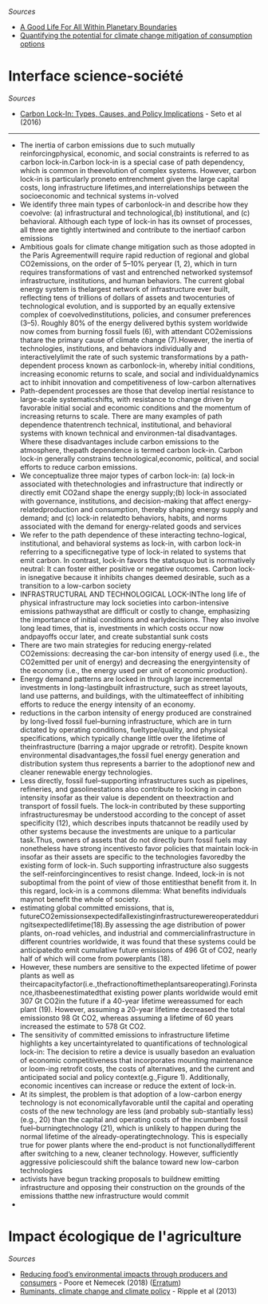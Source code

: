 *Sources*

- [A Good Life For All Within Planetary Boundaries](https://goodlife.leeds.ac.uk/)
- [Quantifying the potential for climate change mitigation of consumption options](https://iopscience.iop.org/article/10.1088/1748-9326/ab8589?fbclid=IwAR0mWvcoV-gZKjb-YyCg2Y4CUcS2XsKSG_tnGIN9mTQQmCTtRuApfbdT8R4)

# Interface science-société

*Sources*

- [Carbon Lock-In: Types, Causes, and Policy Implications](https://www.annualreviews.org/doi/full/10.1146/annurev-environ-110615-085934) - Seto et al (2016)

---

- The inertia of carbon emissions due to such mutually reinforcingphysical, economic, and social constraints is referred to as carbon lock-in.Carbon lock-in is a special case of path dependency, which is common in theevolution of complex systems. However, carbon lock-in is particularly proneto entrenchment given the large capital costs, long infrastructure lifetimes,and interrelationships between the socioeconomic and technical systems in-volved
- We identify three main types of carbonlock-in and describe how they coevolve: (a) infrastructural and technological,(b) institutional, and (c) behavioral. Although each type of lock-in has its ownset of processes, all three are tightly intertwined and contribute to the inertiaof carbon emissions
- Ambitious goals for climate change mitigation such as those adopted in the Paris Agreementwill require rapid reduction of regional and global CO2emissions, on the order of 5–10% peryear (1, 2), which in turn requires transformations of vast and entrenched networked systemsof infrastructure, institutions, and human behaviors. The current global energy system is thelargest network of infrastructure ever built, reflecting tens of trillions of dollars of assets and twocenturies of technological evolution, and is supported by an equally extensive complex of coevolvedinstitutions, policies, and consumer preferences (3–5). Roughly 80% of the energy delivered bythis system worldwide now comes from burning fossil fuels (6), with attendant CO2emissions thatare the primary cause of climate change (7).However, the inertia of technologies, institutions, and behaviors individually and interactivelylimit the rate of such systemic transformations by a path-dependent process known as carbonlock-in, whereby initial conditions, increasing economic returns to scale, and social and individualdynamics act to inhibit innovation and competitiveness of low-carbon alternatives
- Path-dependent processes are those that develop inertial resistance to large-scale systematicshifts, with resistance to change driven by favorable initial social and economic conditions and the momentum of increasing returns to scale. There are many examples of path dependence thatentrench technical, institutional, and behavioral systems with known technical and environmen-tal disadvantages. Where these disadvantages include carbon emissions to the atmosphere, thepath dependence is termed carbon lock-in. Carbon lock-in generally constrains technological,economic, political, and social efforts to reduce carbon emissions.
- We conceptualize three major types of carbon lock-in: (a) lock-in associated with thetechnologies and infrastructure that indirectly or directly emit CO2and shape the energy supply;(b) lock-in associated with governance, institutions, and decision-making that affect energy-relatedproduction and consumption, thereby shaping energy supply and demand; and (c) lock-in relatedto behaviors, habits, and norms associated with the demand for energy-related goods and services
-  We refer to the path dependence of these interacting techno-logical, institutional, and behavioral systems as lock-in, with carbon lock-in referring to a specificnegative type of lock-in related to systems that emit carbon. In contrast, lock-in favors the statusquo but is normatively neutral: It can foster either positive or negative outcomes. Carbon lock-in isnegative because it inhibits changes deemed desirable, such as a transition to a low-carbon society
-  INFRASTRUCTURAL AND TECHNOLOGICAL LOCK-INThe long life of physical infrastructure may lock societies into carbon-intensive emissions pathwaysthat are difficult or costly to change, emphasizing the importance of initial conditions and earlydecisions. They also involve long lead times, that is, investments in which costs occur now andpayoffs occur later, and create substantial sunk costs
-  There are two main strategies for reducing energy-related CO2emissions: decreasing the car-bon intensity of energy used (i.e., the CO2emitted per unit of energy) and decreasing the energyintensity of the economy (i.e., the energy used per unit of economic production). 
-  Energy demand patterns are locked in through large incremental investments in long-lastingbuilt infrastructure, such as street layouts, land use patterns, and buildings, with the ultimateeffect of inhibiting efforts to reduce the energy intensity of an economy. 
-  reductions in the carbon intensity of energy produced are constrained by long-lived fossil fuel–burning infrastructure, which are in turn dictated by operating conditions, fueltype/quality, and physical specifications, which typically change little over the lifetime of theinfrastructure (barring a major upgrade or retrofit). Despite known environmental disadvantages,the fossil fuel energy generation and distribution system thus represents a barrier to the adoptionof new and cleaner renewable energy technologies.
-  Less directly, fossil fuel–supporting infrastructures such as pipelines, refineries, and gasolinestations also contribute to locking in carbon intensity insofar as their value is dependent on theextraction and transport of fossil fuels. The lock-in contributed by these supporting infrastructuresmay be understood according to the concept of asset specificity (12), which describes inputs thatcannot be readily used by other systems because the investments are unique to a particular task.Thus, owners of assets that do not directly burn fossil fuels may nonetheless have strong incentivesto favor policies that maintain lock-in insofar as their assets are specific to the technologies favoredby the existing form of lock-in. Such supporting infrastructure also suggests the self-reinforcingincentives to resist change. Indeed, lock-in is not suboptimal from the point of view of those entitiesthat benefit from it. In this regard, lock-in is a commons dilemma: What benefits individuals maynot benefit the whole of society.
-  estimating global committed emissions, that is, futureCO2emissionsexpectedifallexistinginfrastructurewereoperatedduringitsexpectedlifetime(18).By assessing the age distribution of power plants, on-road vehicles, and industrial and commercialinfrastructure in different countries worldwide, it was found that these systems could be anticipatedto emit cumulative future emissions of 496 Gt of CO2, nearly half of which will come from powerplants (18).
-  However, these numbers are sensitive to the expected lifetime of power plants as well as theircapacityfactor(i.e.,thefractionoftimetheplantsareoperating).Forinstance,ithasbeenestimatedthat existing power plants worldwide would emit 307 Gt CO2in the future if a 40-year lifetime wereassumed for each plant (19). However, assuming a 20-year lifetime decreased the total emissionsto 98 Gt CO2, whereas assuming a lifetime of 60 years increased the estimate to 578 Gt CO2.
-  The sensitivity of committed emissions to infrastructure lifetime highlights a key uncertaintyrelated to quantifications of technological lock-in: The decision to retire a device is usually basedon an evaluation of economic competitiveness that incorporates mounting maintenance or loom-ing retrofit costs, the costs of alternatives, and the current and anticipated social and policy context(e.g.,Figure 1). Additionally, economic incentives can increase or reduce the extent of lock-in.
-  At its simplest, the problem is that adoption of a low-carbon energy technology is not economicallyfavorable until the capital and operating costs of the new technology are less (and probably sub-stantially less) (e.g., 20) than the capital and operating costs of the incumbent fossil fuel–burningtechnology (21), which is unlikely to happen during the normal lifetime of the already-operatingtechnology. This is especially true for power plants where the end-product is not functionallydifferent after switching to a new, cleaner technology. However, sufficiently aggressive policiescould shift the balance toward new low-carbon technologies
-  activists have begun tracking proposals to buildnew emitting infrastructure and opposing their construction on the grounds of the emissions thatthe new infrastructure would commit 
-  

# Impact écologique de l'agriculture

*Sources*

- [Reducing food’s environmental impacts through producers and consumers](https://science.sciencemag.org/content/360/6392/987) - Poore et Nemecek (2018) ([Erratum](https://science.sciencemag.org/content/363/6429/eaaw9908))
- [Ruminants, climate change and climate policy](https://www.nature.com/articles/nclimate2081) - Ripple et al (2013)
